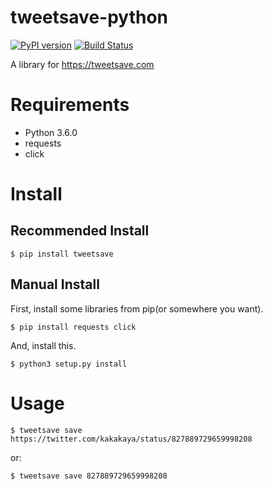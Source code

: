 # tweetsave-python

[![PyPI version](https://badge.fury.io/py/tweetsave.svg)](https://badge.fury.io/py/tweetsave)
[![Build Status](https://travis-ci.org/kakakaya/tweetsave-python.svg?branch=master)](https://travis-ci.org/kakakaya/tweetsave-python)

A library for https://tweetsave.com

# Requirements
- Python 3.6.0
- requests
- click

# Install
## Recommended Install
`$ pip install tweetsave`

## Manual Install
First, install some libraries from pip(or somewhere you want).

`$ pip install requests click`

And, install this.

`$ python3 setup.py install`

# Usage
`$ tweetsave save https://twitter.com/kakakaya/status/827889729659998208`

or:

`$ tweetsave save 827889729659998208`
